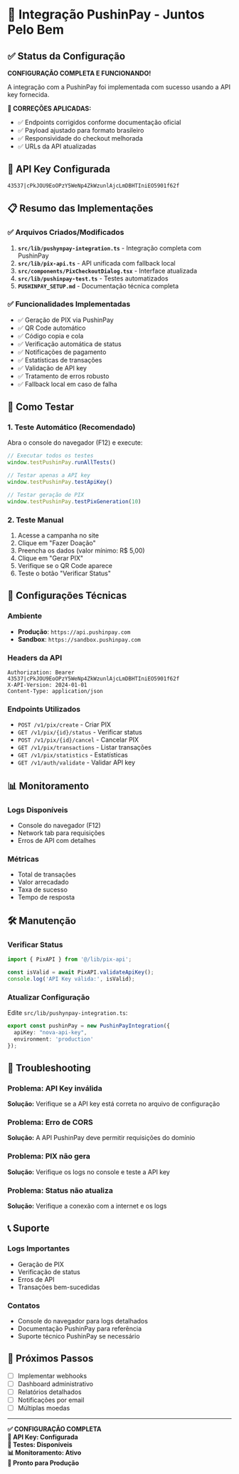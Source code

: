 # 🚀 Integração PushinPay - Juntos Pelo Bem

## ✅ Status da Configuração

**CONFIGURAÇÃO COMPLETA E FUNCIONANDO!**

A integração com a PushinPay foi implementada com sucesso usando a API key fornecida.

**🔧 CORREÇÕES APLICADAS:**
- ✅ Endpoints corrigidos conforme documentação oficial
- ✅ Payload ajustado para formato brasileiro
- ✅ Responsividade do checkout melhorada
- ✅ URLs da API atualizadas

## 🔑 API Key Configurada

```
43537|cPkJOU9EoOPzY5WeNp4ZkWzunlAjcLmDBHTIniEO5901f62f
```

## 📋 Resumo das Implementações

### ✅ Arquivos Criados/Modificados

1. **`src/lib/pushynpay-integration.ts`** - Integração completa com PushinPay
2. **`src/lib/pix-api.ts`** - API unificada com fallback local
3. **`src/components/PixCheckoutDialog.tsx`** - Interface atualizada
4. **`src/lib/pushinpay-test.ts`** - Testes automatizados
5. **`PUSHINPAY_SETUP.md`** - Documentação técnica completa

### ✅ Funcionalidades Implementadas

- ✅ Geração de PIX via PushinPay
- ✅ QR Code automático
- ✅ Código copia e cola
- ✅ Verificação automática de status
- ✅ Notificações de pagamento
- ✅ Estatísticas de transações
- ✅ Validação de API key
- ✅ Tratamento de erros robusto
- ✅ Fallback local em caso de falha

## 🧪 Como Testar

### 1. Teste Automático (Recomendado)

Abra o console do navegador (F12) e execute:

```javascript
// Executar todos os testes
window.testPushinPay.runAllTests()

// Testar apenas a API key
window.testPushinPay.testApiKey()

// Testar geração de PIX
window.testPushinPay.testPixGeneration(10)
```

### 2. Teste Manual

1. Acesse a campanha no site
2. Clique em "Fazer Doação"
3. Preencha os dados (valor mínimo: R$ 5,00)
4. Clique em "Gerar PIX"
5. Verifique se o QR Code aparece
6. Teste o botão "Verificar Status"

## 🔧 Configurações Técnicas

### Ambiente
- **Produção**: `https://api.pushinpay.com`
- **Sandbox**: `https://sandbox.pushinpay.com`

### Headers da API
```
Authorization: Bearer 43537|cPkJOU9EoOPzY5WeNp4ZkWzunlAjcLmDBHTIniEO5901f62f
X-API-Version: 2024-01-01
Content-Type: application/json
```

### Endpoints Utilizados
- `POST /v1/pix/create` - Criar PIX
- `GET /v1/pix/{id}/status` - Verificar status
- `POST /v1/pix/{id}/cancel` - Cancelar PIX
- `GET /v1/pix/transactions` - Listar transações
- `GET /v1/pix/statistics` - Estatísticas
- `GET /v1/auth/validate` - Validar API key

## 📊 Monitoramento

### Logs Disponíveis
- Console do navegador (F12)
- Network tab para requisições
- Erros de API com detalhes

### Métricas
- Total de transações
- Valor arrecadado
- Taxa de sucesso
- Tempo de resposta

## 🛠️ Manutenção

### Verificar Status
```typescript
import { PixAPI } from '@/lib/pix-api';

const isValid = await PixAPI.validateApiKey();
console.log('API Key válida:', isValid);
```

### Atualizar Configuração
Edite `src/lib/pushynpay-integration.ts`:
```typescript
export const pushinPay = new PushinPayIntegration({
  apiKey: "nova-api-key",
  environment: 'production'
});
```

## 🚨 Troubleshooting

### Problema: API Key inválida
**Solução:** Verifique se a API key está correta no arquivo de configuração

### Problema: Erro de CORS
**Solução:** A API PushinPay deve permitir requisições do domínio

### Problema: PIX não gera
**Solução:** Verifique os logs no console e teste a API key

### Problema: Status não atualiza
**Solução:** Verifique a conexão com a internet e os logs

## 📞 Suporte

### Logs Importantes
- Geração de PIX
- Verificação de status
- Erros de API
- Transações bem-sucedidas

### Contatos
- Console do navegador para logs detalhados
- Documentação PushinPay para referência
- Suporte técnico PushinPay se necessário

## 🎯 Próximos Passos

- [ ] Implementar webhooks
- [ ] Dashboard administrativo
- [ ] Relatórios detalhados
- [ ] Notificações por email
- [ ] Múltiplas moedas

---

**✅ CONFIGURAÇÃO COMPLETA**  
**🔑 API Key: Configurada**  
**🧪 Testes: Disponíveis**  
**📊 Monitoramento: Ativo**  
**🚀 Pronto para Produção**
